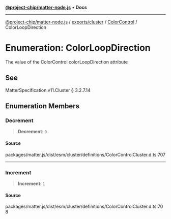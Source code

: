 [**@project-chip/matter-node.js**](../../../../../README.md) • **Docs**

***

[@project-chip/matter-node.js](../../../../../modules.md) / [exports/cluster](../../../README.md) / [ColorControl](../README.md) / ColorLoopDirection

# Enumeration: ColorLoopDirection

The value of the ColorControl colorLoopDirection attribute

## See

MatterSpecification.v11.Cluster § 3.2.7.14

## Enumeration Members

### Decrement

> **Decrement**: `0`

#### Source

packages/matter.js/dist/esm/cluster/definitions/ColorControlCluster.d.ts:707

***

### Increment

> **Increment**: `1`

#### Source

packages/matter.js/dist/esm/cluster/definitions/ColorControlCluster.d.ts:708

